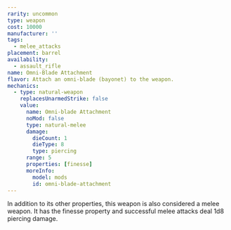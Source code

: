 ```yaml
---
rarity: uncommon
type: weapon
cost: 10000
manufacturer: ''
tags:
  - melee_attacks
placement: barrel
availability:
  - assault_rifle
name: Omni-Blade Attachment
flavor: Attach an omni-blade (bayonet) to the weapon.
mechanics:
  - type: natural-weapon
    replacesUnarmedStrike: false
    value:
      name: Omni-blade Attachment
      noMod: false
      type: natural-melee
      damage:
        dieCount: 1
        dieType: 8
        type: piercing
      range: 5
      properties: [finesse]
      moreInfo:
        model: mods
        id: omni-blade-attachment
---
```

In addition to its other properties, this weapon is also considered a melee weapon. It has the finesse property and successful melee attacks deal 1d8 piercing damage.
